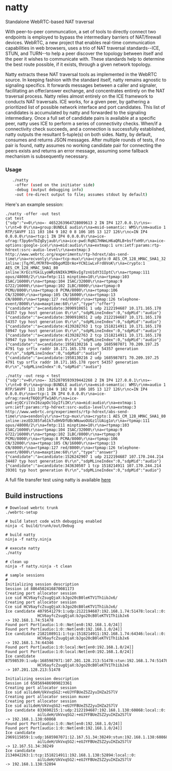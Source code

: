 # natty

Standalone WebRTC-based NAT traversal

With peer-to-peer communcation, a set of tools to directly connect two endpoints is employed to bypass the intermediary barriers of NAT/firewall devices. WebRTC, a new project that enables real-time communication capabilities in web browsers, uses a trio of NAT traversal standards--ICE, STUN, and TURN--to help a peer discover the topology between itself and the peer it wishes to communicate with. These standards help to determine the best route possible, if it exists, through a given network topology.

Natty extracts these NAT traversal tools as implemented in the WebRTC source.
In keeping fashion with the standard itself, natty remains agnostic to
signaling specifics. It forwards messages between a caller and signaler,
facilitating an offer/answer exchange, and concentrates entirely on the NAT
traversal process.
Natty relies almost entirely on the ICE framework to conducts NAT traversals. ICE works, for a given peer, by gathering a prioritized list of possible network interface and port candidates. This list of candidates is accumulated by natty and forwarded to the signaling intermediary. Once a full set of candidate pairs is available at a specific peer, natty uses ICE to perform a series of connectivity checks.
When/if a connectivity check succeeds, and a connection is successfully established, natty outputs the resultant 5-tuple(s) on both sides. Natty, by default, consumes and returns JSON messages. After multiple rounds of tests, if no pair is found, natty assumes no working candidate pair for connecting the peers exists and returns an error message, assuming some fallback mechanism is subsequently necessary.

### Usage
```bash
   ./natty
    -offer (used on the initiator side)
    -debug (output debugging info)
    -out (re-direct output to file; assumes stdout by default)
```
Here's an example session:
```
./natty -offer -out test
cat test
{"sdp":"v=0\r\no=- 4652263964728009613 2 IN IP4 127.0.0.1\r\ns=-\r\nt=0 0\r\na=group:BUNDLE audio\r\na=msid-semantic: WMS\r\nm=audio 1 RTP/SAVPF 111 103 104 9 102 0 8 106 105 13 127 126\r\nc=IN IP4 0.0.0.0\r\na=rtcp:1 IN IP4 0.0.0.0\r\na=ice-ufrag:f3py6nfbZqDyjaub\r\na=ice-pwd:RqN17HNmLH6aQRLB+bsffxH9\r\na=ice-options:google-ice\r\na=mid:audio\r\na=extmap:1 urn:ietf:params:rtp-hdrext:ssrc-audio-level\r\na=extmap:3 http://www.webrtc.org/experiments/rtp-hdrext/abs-send-time\r\na=recvonly\r\na=rtcp-mux\r\na=crypto:0 AES_CM_128_HMAC_SHA1_32 inline:jTq/Ml/M7Rf0+nDbgoMIDrAo+YCN1iwLvFrd8VoK\r\na=crypto:1 AES_CM_128_HMAC_SHA1_80 inline:KrEcsYGkiLyoWRz6NIKk3MOkvIg7znU1dY31IptC\r\na=rtpmap:111 opus/48000/2\r\na=fmtp:111 minptime=10\r\na=rtpmap:103 ISAC/16000\r\na=rtpmap:104 ISAC/32000\r\na=rtpmap:9 G722/16000\r\na=rtpmap:102 ILBC/8000\r\na=rtpmap:0 PCMU/8000\r\na=rtpmap:8 PCMA/8000\r\na=rtpmap:106 CN/32000\r\na=rtpmap:105 CN/16000\r\na=rtpmap:13 CN/8000\r\na=rtpmap:127 red/8000\r\na=rtpmap:126 telephone-event/8000\r\na=maxptime:60\r\n","type":"offer"}
{"candidate":"a=candidate:3090910651 1 udp 2122194687 10.171.165.178 54357 typ host generation 0\r\n","sdpMLineIndex":0,"sdpMid":"audio"}
{"candidate":"a=candidate:3090910651 2 udp 2122194687 10.171.165.178 54357 typ host generation 0\r\n","sdpMLineIndex":0,"sdpMid":"audio"}
{"candidate":"a=candidate:4139282763 1 tcp 1518214911 10.171.165.178 50947 typ host generation 0\r\n","sdpMLineIndex":0,"sdpMid":"audio"}
{"candidate":"a=candidate:4139282763 2 tcp 1518214911 10.171.165.178 50947 typ host generation 0\r\n","sdpMLineIndex":0,"sdpMid":"audio"}
{"candidate":"a=candidate:1958130216 1 udp 1685987071 70.209.197.25 4791 typ srflx raddr 10.171.165.178 rport 54357 generation 0\r\n","sdpMLineIndex":0,"sdpMid":"audio"}
{"candidate":"a=candidate:1958130216 2 udp 1685987071 70.209.197.25 4791 typ srflx raddr 10.171.165.178 rport 54357 generation 0\r\n","sdpMLineIndex":0,"sdpMid":"audio"}

./natty -out resp < test
{"sdp":"v=0\r\no=- 3252870593939442268 2 IN IP4 127.0.0.1\r\ns=-\r\nt=0 0\r\na=group:BUNDLE audio\r\na=msid-semantic: WMS\r\nm=audio 1 RTP/SAVPF 111 103 104 9 102 0 8 106 105 13 127 126\r\nc=IN IP4 0.0.0.0\r\na=rtcp:1 IN IP4 0.0.0.0\r\na=ice-ufrag:rav4zT6QOjPTw1AO\r\na=ice-pwd:ejQCrilVxI6zapOclGyIfiIK\r\na=mid:audio\r\na=extmap:1 urn:ietf:params:rtp-hdrext:ssrc-audio-level\r\na=extmap:3 http://www.webrtc.org/experiments/rtp-hdrext/abs-send-time\r\na=sendonly\r\na=rtcp-mux\r\na=crypto:1 AES_CM_128_HMAC_SHA1_80 inline:zezEDJ85fa61k7u0HVDfUBcWNuwoOUGz1lUAig1o\r\na=rtpmap:111 opus/48000/2\r\na=fmtp:111 minptime=10\r\na=rtpmap:103 ISAC/16000\r\na=rtpmap:104 ISAC/32000\r\na=rtpmap:9 G722/16000\r\na=rtpmap:102 ILBC/8000\r\na=rtpmap:0 PCMU/8000\r\na=rtpmap:8 PCMA/8000\r\na=rtpmap:106 CN/32000\r\na=rtpmap:105 CN/16000\r\na=rtpmap:13 CN/8000\r\na=rtpmap:127 red/8000\r\na=rtpmap:126 telephone-event/8000\r\na=maxptime:60\r\n","type":"answer"}
{"candidate":"a=candidate:1526242907 1 udp 2122194687 107.170.244.214 34487 typ host generation 0\r\n","sdpMLineIndex":0,"sdpMid":"audio"}
{"candidate":"a=candidate:343630507 1 tcp 1518214911 107.170.244.214 39301 typ host generation 0\r\n","sdpMLineIndex":0,"sdpMid":"audio"}
```

A full file transfer test using natty is available [here](https://github.com/getlantern/natty-java-xmpp)

## Build instructions
 
    # Download webrtc trunk
    ./webrtc-setup

    # build latest code with debugging enabled
    ninja -C build/trunk/out/Debug

    # build natty
    ninja -f natty.ninja

    # execute natty
    ./natty

    # clean up
    ninja -f natty.ninja -t clean
    
    # sample sessions
    #
    Initializing session description
    Session id 8864502416870081173
    Creating port allocator session
    ice sid HCV6ayfcZsugQjaX:bJgo20cB0leKTV1Th1ibJx6/
    Creating port allocator session
    Cce sid HCV6ayfcZsugQjaX:bJgo20cB0leKTV1Th1ibJx6/
    Ice candidate 4079541279:1:udp:2122194687:192.168.1.74:51478:local::0:
                  HCV6ayfcZsugQjaX:bJgo20cB0leKTV1Th1ibJx6
    -> 192.168.1.74:51478
    Found port Port[audio:1:0::Net[en0:192.168.1.0/24]]
    Found port Port[audio:1:0::Net[en0:192.168.1.0/24]]
    Ice candidate 2182108911:1:tcp:1518214911:192.168.1.74:64346:local::0:
                  HCV6ayfcZsugQjaX:bJgo20cB0leKTV1Th1ibJx6
    -> 192.168.1.74:64346
    Found port Port[audio:1:0:local:Net[en0:192.168.1.0/24]]
    Found port Port[audio:1:0:local:Net[en0:192.168.1.0/24]]
    Ice candidate 87598539:1:udp:1685987071:107.201.128.213:51478:stun:192.168.1.74:51478:
                  HCV6ayfcZsugQjaX:bJgo20cB0leKTV1Th1ibJx6
    -> 107.201.128.213:51478

    Initializing session description
    Session id 658569486909023361
    Creating port allocator session
    Ice sid ailLdeH/UkVxqSG2:+eUJYFBUeZSZ2yuIHZa2S7lV
    Creating port allocator session muxer
    Creating port allocator session
    Ice sid ailLdeH/UkVxqSG2:+eUJYFBUeZSZ2yuIHZa2S7lV
    Ice candidate 833690215:1:udp:2122194687:192.168.1.138:60868:local::0:
                  ailLdeH/UkVxqSG2:+eUJYFBUeZSZ2yuIHZa2S7lV
    -> 192.168.1.138:60868
    Found port Port[audio:1:0::Net[en0:192.168.1.0/24]]
    Found port Port[audio:1:0::Net[en0:192.168.1.0/24]]
    Ice candidate 2969115859:1:udp:1685987071:12.167.51.34:38249:stun:192.168.1.138:60868:
                  ailLdeH/UkVxqSG2:+eUJYFBUeZSZ2yuIHZa2S7lV
    -> 12.167.51.34:38249
    Ice candidate 2134042263:1:tcp:1518214911:192.168.1.138:52894:local::0:
                  ailLdeH/UkVxqSG2:+eUJYFBUeZSZ2yuIHZa2S7lV
    -> 192.168.1.138:52894
